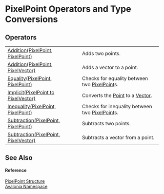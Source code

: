 # PixelPoint Operators and Type Conversions




## Operators
<table>
<tr>
<td><a href="M_Avalonia_PixelPoint_op_Addition">Addition(PixelPoint, PixelPoint)</a></td>
<td>Adds two points.</td>
</tr>
<tr>
<td><a href="M_Avalonia_PixelPoint_op_Addition_1">Addition(PixelPoint, PixelVector)</a></td>
<td>Adds a vector to a point.</td>
</tr>
<tr>
<td><a href="M_Avalonia_PixelPoint_op_Equality">Equality(PixelPoint, PixelPoint)</a></td>
<td>Checks for equality between two <a href="T_Avalonia_PixelPoint">PixelPoint</a>s.</td>
</tr>
<tr>
<td><a href="M_Avalonia_PixelPoint_op_Implicit">Implicit(PixelPoint to PixelVector)</a></td>
<td>Converts the <a href="T_Avalonia_Point">Point</a> to a <a href="T_Avalonia_Vector">Vector</a>.</td>
</tr>
<tr>
<td><a href="M_Avalonia_PixelPoint_op_Inequality">Inequality(PixelPoint, PixelPoint)</a></td>
<td>Checks for inequality between two <a href="T_Avalonia_PixelPoint">PixelPoint</a>s.</td>
</tr>
<tr>
<td><a href="M_Avalonia_PixelPoint_op_Subtraction">Subtraction(PixelPoint, PixelPoint)</a></td>
<td>Subtracts two points.</td>
</tr>
<tr>
<td><a href="M_Avalonia_PixelPoint_op_Subtraction_1">Subtraction(PixelPoint, PixelVector)</a></td>
<td>Subtracts a vector from a point.</td>
</tr>
</table>

## See Also


#### Reference
<a href="T_Avalonia_PixelPoint">PixelPoint Structure</a>  
<a href="N_Avalonia">Avalonia Namespace</a>  

